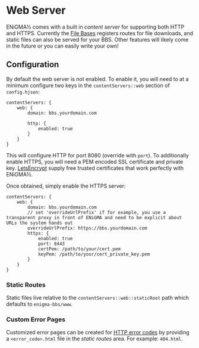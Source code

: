 # Web Server
ENiGMA½ comes with a built in *content server* for supporting both HTTP and HTTPS. Currently the 
[File Bases](file_base.md) registers routes for file downloads, and static files can also be served for your BBS. Other features will likely come in the future or you can easily write your own!

## Configuration
By default the web server is not enabled. To enable it, you will need to at a minimum configure two keys in 
the `contentServers::web` section of `config.hjson`:

```hjson
contentServers: {
	web: {
		domain: bbs.yourdomain.com

		http: {
			enabled: true
		}
	}
}
```

This will configure HTTP for port 8080 (override with `port`). To additionally enable HTTPS, you will need a 
PEM encoded SSL certificate and private key. [LetsEncrypt](https://letsencrypt.org/) supply free trusted 
certificates that work perfectly with ENiGMA½.

Once obtained, simply enable the HTTPS server:

```hjson
contentServers: {
	web: {
		domain: bbs.yourdomain.com
		// set 'overrideUrlPrefix' if for example, you use a transparent proxy in front of ENiGMA and need to be explicit about URLs the system hands out
		overrideUrlPrefix: https://bbs.yourdomain.com
		https: {
			enabled: true
			port: 8443
			certPem: /path/to/your/cert.pem
			keyPem: /path/to/your/cert_private_key.pem
		}
	}
}
```

### Static Routes
Static files live relative to the `contentServers::web::staticRoot` path which defaults to `enigma-bbs/www`. 

### Custom Error Pages
Customized error pages can be created for [HTTP error codes](https://en.wikipedia.org/wiki/List_of_HTTP_status_codes#4xx_Client_Error) 
by providing a `<error_code>.html` file in the *static routes* area. For example: `404.html`.
